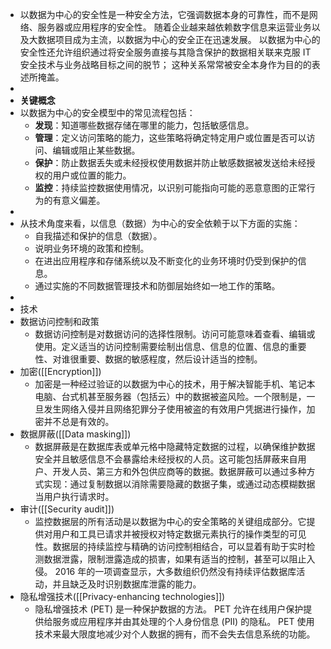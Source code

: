 - 以数据为中心的安全性是一种安全方法，它强调数据本身的可靠性，而不是网络、服务器或应用程序的安全性。 随着企业越来越依赖数字信息来运营业务以及大数据项目成为主流，以数据为中心的安全正在迅速发展。 以数据为中心的安全性还允许组织通过将安全服务直接与其隐含保护的数据相关联来克服 IT 安全技术与业务战略目标之间的脱节； 这种关系常常被安全本身作为目的的表述所掩盖。
-
- **关键概念**
- 以数据为中心的安全模型中的常见流程包括：
	- **发现**：知道哪些数据存储在哪里的能力，包括敏感信息。
	- **管理**：定义访问策略的能力，这些策略将确定特定用户或位置是否可以访问、编辑或阻止某些数据。
	- **保护**：防止数据丢失或未经授权使用数据并防止敏感数据被发送给未经授权的用户或位置的能力。
	- **监控**：持续监控数据使用情况，以识别可能指向可能的恶意意图的正常行为的有意义偏差。
-
- 从技术角度来看，以信息（数据）为中心的安全依赖于以下方面的实施：
	- 自我描述和保护的信息（数据）。
	- 说明业务环境的政策和控制。
	- 在进出应用程序和存储系统以及不断变化的业务环境时仍受到保护的信息。
	- 通过实施的不同数据管理技术和防御层始终如一地工作的策略。
-
- 技术
- 数据访问控制和政策
	- 数据访问控制是对数据访问的选择性限制。访问可能意味着查看、编辑或使用。定义适当的访问控制需要绘制出信息、信息的位置、信息的重要性、对谁很重要、数据的敏感程度，然后设计适当的控制。
- 加密([[Encryption]])
	- 加密是一种经过验证的以数据为中心的技术，用于解决智​​能手机、笔记本电脑、台式机甚至服务器（包括云）中的数据被盗风险。一个限制是，一旦发生网络入侵并且网络犯罪分子使用被盗的有效用户凭据进行操作，加密并不总是有效的。
- 数据屏蔽([[Data masking]])
	- 数据屏蔽是在数据库表或单元格中隐藏特定数据的过程，以确保维护数据安全并且敏感信息不会暴露给未经授权的人员。这可能包括屏蔽来自用户、开发人员、第三方和外包供应商等的数据。数据屏蔽可以通过多种方式实现：通过复制数据以消除需要隐藏的数据子集，或通过动态模糊数据当用户执行请求时。
- 审计([[Security audit]])
	- 监控数据层的所有活动是以数据为中心的安全策略的关键组成部分。它提供对用户和工具已请求并被授权对特定数据元素执行的操作类型的可见性。数据层的持续监控与精确的访问控制相结合，可以显着有助于实时检测数据泄露，限制泄露造成的损害，如果有适当的控制，甚至可以阻止入侵。 2016 年的一项调查显示，大多数组织仍然没有持续评估数据库活动，并且缺乏及时识别数据库泄露的能力。
- 隐私增强技术([[Privacy-enhancing technologies]])
	- 隐私增强技术 (PET) 是一种保护数据的方法。 PET 允许在线用户保护提供给服务或应用程序并由其处理的个人身份信息 (PII) 的隐私。 PET 使用技术来最大限度地减少对个人数据的拥有，而不会失去信息系统的功能。